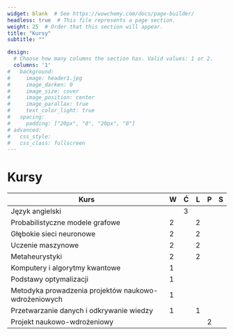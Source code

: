 ```yaml
---
widget: blank  # See https://wowchemy.com/docs/page-builder/
headless: true  # This file represents a page section.
weight: 25  # Order that this section will appear.
title: "Kursy"
subtitle: ""

design:
  # Choose how many columns the section has. Valid values: 1 or 2.
  columns: '1'
#   background: 
#     image: header1.jpg
#     image_darken: 0
#     image_size: cover
#     image_position: center
#     image_parallax: true
#     text_color_light: true
#   spacing:
#     padding: ["20px", "0", "20px", "0"]
# advanced:
#   css_style:
#   css_class: fullscreen
---
```


# Kursy

| Kurs                                                 | W | Ć | L | P | S |
|------------------------------------------------------|---|---|---|---|---|
| Język angielski                                      |   | 3 |   |   |   |
| Probabilistyczne modele grafowe                      | 2 |   | 2 |   |   |
| Głębokie sieci neuronowe                             | 2 |   | 2 |   |   |
| Uczenie maszynowe                                    | 2 |   | 2 |   |   |
| Metaheurystyki                                       | 2 |   | 2 |   |   |
| Komputery i algorytmy kwantowe                       | 1 |   |   |   |   |
| Podstawy optymalizacji                               | 1 |   |   |   |   |
| Metodyka prowadzenia projektów naukowo-wdrożeniowych | 1 |   |   |   |   |
| Przetwarzanie danych i odkrywanie wiedzy             | 1 |   | 1 |   |   |
| Projekt naukowo-wdrożeniowy                          |   |   |   | 2 |   |